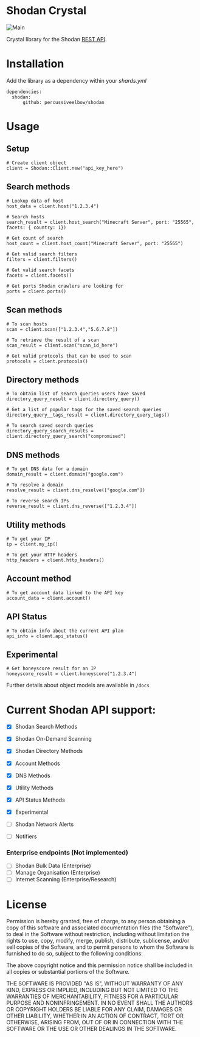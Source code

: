 # Shodan Crystal

![Main](https://github.com/PercussiveElbow/ShodanCrystalAPI/workflows/Main/badge.svg?branch=master)

Crystal library for the Shodan [REST API](https://developer.shodan.io/api).


# Installation
Add the library as a dependency within your _shards.yml_
```
dependencies:
  shodan:
      github: percussiveelbow/shodan
```


# Usage
## Setup
```
# Create client object
client = Shodan::Client.new("api_key_here")
```

## Search methods
```
# Lookup data of host
host_data = client.host("1.2.3.4")

# Search hosts
search_result = client.host_search("Minecraft Server", port: "25565", facets: { country: 1})

# Get count of search
host_count = client.host_count("Minecraft Server", port: "25565")

# Get valid search filters
filters = client.filters()

# Get valid search facets
facets = client.facets()

# Get ports Shodan crawlers are looking for
ports = client.ports()
```

## Scan methods
```
# To scan hosts
scan = client.scan(["1.2.3.4","5.6.7.8"])

# To retrieve the result of a scan
scan_result = client.scan("scan_id_here")

# Get valid protocols that can be used to scan
protocols = client.protocols()
```

## Directory methods
```
# To obtain list of search queries users have saved
directory_query_result = client.directory_query()

# Get a list of popular tags for the saved search queries
directory_query__tags_result = client.directory_query_tags()

# To search saved search queries
directory_query_search_results = client.directory_query_search("compromised")
```

## DNS methods
```
# To get DNS data for a domain
domain_result = client.domain("google.com")

# To resolve a domain
resolve_result = client.dns_resolve(["google.com"])

# To reverse search IPs
reverse_result = client.dns_reverse(["1.2.3.4"])
```

## Utility methods
```
# To get your IP
ip = client.my_ip()

# To get your HTTP headers
http_headers = client.http_headers()
```

## Account method
```
# To get account data linked to the API key
account_data = client.account()
```

## API Status
```
# To obtain info about the current API plan
api_info = client.api_status()
```

## Experimental
```
# Get honeyscore result for an IP 
honeyscore_result = client.honeyscore("1.2.3.4")
```

Further details about object models are available in `/docs`



# Current Shodan API support:

- [X] Shodan Search Methods
- [X] Shodan On-Demand Scanning
- [X] Shodan Directory Methods
- [X] Account Methods
- [X] DNS Methods
- [X] Utility Methods
- [X] API Status Methods
- [X] Experimental
- [ ] Shodan Network Alerts
- [ ] Notifiers


###  Enterprise endpoints (Not implemented)
- [ ] Shodan Bulk Data (Enterprise)
- [ ] Manage Organisation (Enterprise)
- [ ] Internet Scanning (Enterprise/Research)

# License

Permission is hereby granted, free of charge, to any person obtaining a copy
of this software and associated documentation files (the "Software"), to deal
in the Software without restriction, including without limitation the rights
to use, copy, modify, merge, publish, distribute, sublicense, and/or sell
copies of the Software, and to permit persons to whom the Software is
furnished to do so, subject to the following conditions:

The above copyright notice and this permission notice shall be included in all
copies or substantial portions of the Software.

THE SOFTWARE IS PROVIDED "AS IS", WITHOUT WARRANTY OF ANY KIND, EXPRESS OR
IMPLIED, INCLUDING BUT NOT LIMITED TO THE WARRANTIES OF MERCHANTABILITY,
FITNESS FOR A PARTICULAR PURPOSE AND NONINFRINGEMENT. IN NO EVENT SHALL THE
AUTHORS OR COPYRIGHT HOLDERS BE LIABLE FOR ANY CLAIM, DAMAGES OR OTHER
LIABILITY, WHETHER IN AN ACTION OF CONTRACT, TORT OR OTHERWISE, ARISING FROM,
OUT OF OR IN CONNECTION WITH THE SOFTWARE OR THE USE OR OTHER DEALINGS IN THE
SOFTWARE.